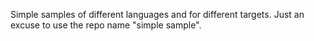Simple samples of different languages and for different targets.
Just an excuse to use the repo name "simple sample".
